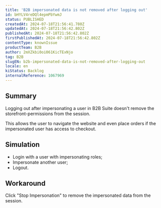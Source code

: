 ```yaml
---
title: 'B2B impersonated data is not removed after logging out'
id: bHYLV4reDQl4epmPbYwmJ
status: PUBLISHED
createdAt: 2024-07-18T21:56:41.780Z
updatedAt: 2024-07-18T21:56:42.802Z
publishedAt: 2024-07-18T21:56:42.802Z
firstPublishedAt: 2024-07-18T21:56:42.802Z
contentType: knownIssue
productTeam: B2B
author: 2mXZkbi0oi061KicTExNjo
tag: B2B
slugEN: b2b-impersonated-data-is-not-removed-after-logging-out
locale: en
kiStatus: Backlog
internalReference: 1067969
---
```


## Summary


Logging out after impersonating a user in B2B Suite doesn't remove the storefront-permissions from the session.

This allows the user to navigate the website and even place orders if the impersonated user has access to checkout.


##

## Simulation



- Login with a user with impersonating roles;
- Impersonate another user;
- Logout.


##

## Workaround


Click "Stop Impersonation" to remove the impersonated data from the session.




